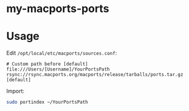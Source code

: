 # my-macports-ports



# Usage

Edit `/opt/local/etc/macports/sources.conf`:

```
# Custom path before [default]
file:///Users/[Username]/YourPortsPath
rsync://rsync.macports.org/macports/release/tarballs/ports.tar.gz [default]
```

Import:

```bash
sudo portindex ~/YourPortsPath
```